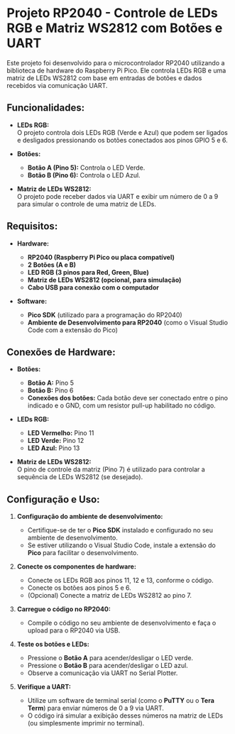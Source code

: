 # Projeto RP2040 - Controle de LEDs RGB e Matriz WS2812 com Botões e UART

Este projeto foi desenvolvido para o microcontrolador RP2040 utilizando a biblioteca de hardware do Raspberry Pi Pico. Ele controla LEDs RGB e uma matriz de LEDs WS2812 com base em entradas de botões e dados recebidos via comunicação UART.

## Funcionalidades:

- **LEDs RGB:**  
  O projeto controla dois LEDs RGB (Verde e Azul) que podem ser ligados e desligados pressionando os botões conectados aos pinos GPIO 5 e 6.

- **Botões:**
  - **Botão A (Pino 5):** Controla o LED Verde.
  - **Botão B (Pino 6):** Controla o LED Azul.

- **Matriz de LEDs WS2812:**  
  O projeto pode receber dados via UART e exibir um número de 0 a 9 para simular o controle de uma matriz de LEDs.

## Requisitos:

- **Hardware:**
  - **RP2040 (Raspberry Pi Pico ou placa compatível)**
  - **2 Botões (A e B)**
  - **LED RGB (3 pinos para Red, Green, Blue)**
  - **Matriz de LEDs WS2812 (opcional, para simulação)**
  - **Cabo USB para conexão com o computador**

- **Software:**
  - **Pico SDK** (utilizado para a programação do RP2040)
  - **Ambiente de Desenvolvimento para RP2040** (como o Visual Studio Code com a extensão do Pico)

## Conexões de Hardware:

- **Botões:**
  - **Botão A:** Pino 5
  - **Botão B:** Pino 6
  - **Conexões dos botões:** Cada botão deve ser conectado entre o pino indicado e o GND, com um resistor pull-up habilitado no código.

- **LEDs RGB:**
  - **LED Vermelho:** Pino 11
  - **LED Verde:** Pino 12
  - **LED Azul:** Pino 13

- **Matriz de LEDs WS2812:**  
  O pino de controle da matriz (Pino 7) é utilizado para controlar a sequência de LEDs WS2812 (se desejado).

## Configuração e Uso:

1. **Configuração do ambiente de desenvolvimento:**
   - Certifique-se de ter o **Pico SDK** instalado e configurado no seu ambiente de desenvolvimento.
   - Se estiver utilizando o Visual Studio Code, instale a extensão do **Pico** para facilitar o desenvolvimento.

2. **Conecte os componentes de hardware:**
   - Conecte os LEDs RGB aos pinos 11, 12 e 13, conforme o código.
   - Conecte os botões aos pinos 5 e 6.
   - (Opcional) Conecte a matriz de LEDs WS2812 ao pino 7.

3. **Carregue o código no RP2040:**
   - Compile o código no seu ambiente de desenvolvimento e faça o upload para o RP2040 via USB.

4. **Teste os botões e LEDs:**
   - Pressione o **Botão A** para acender/desligar o LED verde.
   - Pressione o **Botão B** para acender/desligar o LED azul.
   - Observe a comunicação via UART no Serial Plotter.

5. **Verifique a UART:**
   - Utilize um software de terminal serial (como o **PuTTY** ou o **Tera Term**) para enviar números de 0 a 9 via UART.
   - O código irá simular a exibição desses números na matriz de LEDs (ou simplesmente imprimir no terminal).
